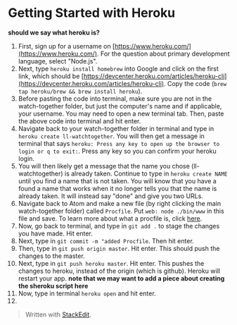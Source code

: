 
# Getting Started with Heroku
**should we say what heroku is?**

1. First, sign up for a username on [https://www.heroku.com/](https://www.heroku.com/). For the question about primary development language, select "Node.js".
2. Next, type `heroku install homebrew` into Google and click on the first link, which should be [https://devcenter.heroku.com/articles/heroku-cli](https://devcenter.heroku.com/articles/heroku-cli). Copy the code  (`
brew tap heroku/brew && brew install heroku
`).
3. Before pasting the code into terminal, make sure you are not in the watch-together folder, but just the computer's name and if applicable, your username. You may need to open a new terminal tab. Then, paste the above code into terminal and hit enter.
4. Navigate back to your watch-together folder in terminal and type in `heroku create ll-watchtogether`. You will then get a message in terminal that says `heroku: Press any key to open up the browser to login or q to exit:`. Press any key so you can confirm your heroku login. 
5. You will then likely get a message that the name you chose (ll-watchtogether) is already taken. Continue to type in `heroku create NAME` until you find a name that is not taken. You will know that you have a found a name that works when it no longer tells you that the name is already taken. It will instead say "done" and give you two URLs.
6. Navigate back to Atom and make a new file (by right clicking the main watch-together folder) called `Procfile`. Put `web: node ./bin/www` in this file and save. To learn more about what a procfile is, click [here](https://devcenter.heroku.com/articles/getting-started-with-nodejs#define-a-procfile).
7. Now, go back to terminal, and type in `git add .` to stage the changes you have made. Hit enter.
8. Next, type in `git commit -m "added Procfile`. Then hit enter.
9. Then, type in `git push origin master`.  Hit enter. This should push the changes to the master.
10. Next, type in `git push heroku master`. Hit enter. This pushes the changes to heroku, instead of the origin (which is github). Heroku will restart your app. **note that we may want to add a piece about creating the sheroku script here**
11. Now, type in terminal `heroku open` and hit enter. 
12. 
> Written with [StackEdit](https://stackedit.io/).
<!--stackedit_data:
eyJoaXN0b3J5IjpbMjA0MDIzMzcxNSwtNzk1NjY0OTk3LC01MT
ExNDQ3OTUsMzk5MTM0NDU0LDE1NTgwODYwNzcsMTYwNzEzOTEy
MywxOTU3MzEzNTI0LDk2NDk1MzY5OSwtMTcyMTYxNDgyNCwtMT
I3NDg4NTU3NiwtMTg4MTUxMTQ4MiwxOTAxMjA4NjE4LDUwMDEy
NTg3NywtMjA5Mjg5NDM5OCw3MzA5OTgxMTZdfQ==
-->